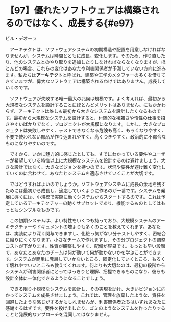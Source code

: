 # 【97】優れたソフトウェアは構築されるのではなく、成長する{#e97}

<div class="author">ビル・デオーラ</div>

　アーキテクトは、ソフトウェアシステムの初期構造や配置を用意しなければなりませんが、システムは時間とともに成長、変化します。そのため、作り直したり、他のシステムとのやり取りを追加したりしなければならなくなりますが、ほとんどの場合、これらの変化はあなたや利害関係者が予測していない方向に進みます。私たちは**アーキテクト**と呼ばれ、建築や工学のメタファーの多くを借りてきていますが、偉大なソフトウェアは構築されるわけではありません。成長していくのです。

　ソフトウェアが失敗する唯一最大の兆候は規模です。よく考えれば、最初から大規模なシステムを設計することにほとんどメリットはありません。にもかかわらず、アーキテクトは誰しも最初から大きなシステムを設計したくなるものです。最初から大規模なシステムを設計すると、付随的な複雑さや惰性の仕事を招きやすいばかりでなく、プロジェクトが大規模になります。しかし、大きなプロジェクトは失敗しやすく、テストできなくなる危険も高く、もろくなりやすく、不要で使われない部品が作り込まれやすく、高くつきやすく、政治的に不都合なものになりやすいのです。

　ですから、いかに魅力的に感じたとしても、すでにわかっている要件やユーザーが希望している特性以上に大規模なシステムを設計するのは避けましょう。大きな設計ではなく、大きなビジョンを持つのです。状況や要件が避け難く変化していくのに合わせて、あなたとシステムを適応させていくことが大切です。

　ではどうすればよいのでしょうか。ソフトウェアシステムに成長の余地を残すためには最初から成長し、適応していくように作るのが一番です。システムを発展に導くには、小規模で実際に動くシステムからスタートするのです。これは予定しているアーキテクチャーの動くサブセットであり、機能するものとしてはもっともシンプルなものです。

　この初期システムは、よい特性をいくつも持っており、大規模システムのアーキテクチャーやドキュメントの塊よりも多くのことを教えてくれます。あなたは、実装により深く関与できますし、化粧っ気がない分テストしやすく、密結合に陥りにくくなります。小さなチームで作れますし、その分プロジェクトの調整コストが下がります。性質が観察しやすく、配備が容易です。もっとも早い段階で、あなたとあなたのチームは何が動いて何が動かないかを学ぶことができます。システムが簡単に発展していかないところ、固定化していくところ、もろくて壊れやすいいところも教えてくれます。何よりも大切なのは、最初の段階からシステムが利害関係者にとってはっきりと理解、把握できるものになり、彼らも設計全体に一体化できるようになることでしょう。

　できる限り小規模なシステムを設計し、その実現を助け、大きいビジョンに向かってシステムを成長させましょう。これでは、管理を放棄したような、責任を回避したような感じがするかもしれませんが、利害関係者たちはいずれあなたに感謝するはずです。要件を投げ出したり、ゴミのようなシステムを作ったりすることと発展的なアプローチを混同してはなりません。
